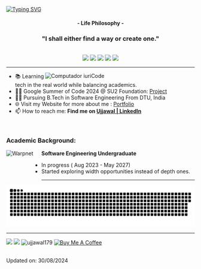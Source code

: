 [![Typing SVG](https://readme-typing-svg.herokuapp.com?color=FF3670&size=35&center=true&vCenter=true&width=1000&lines=Welcome+to+my+GitHub+profile!;My+name+is+Ujjawal+Agrawal;I'm+Software+Engineering+Student)](https://git.io/typing-svg)

<h4 align="center">- Life Philosophy -</h4>
<h3 align="center">"I shall either find a way or create one."</h3>

<br>



<div align="center">
  <img src="http://github-profile-summary-cards.vercel.app/api/cards/profile-details?username=ujjawal179&theme=radical">
  <img src="https://github-readme-stats-black-tau-22.vercel.app/api?username=ujjawal179&theme=radical&hide_border=true&count_private=true"> 
  <img src="http://github-profile-summary-cards.vercel.app/api/cards/productive-time?username=ujjawal179&utcOffset=5.30&theme=radical"> 
  <img src="http://github-profile-summary-cards.vercel.app/api/cards/most-commit-language?username=ujjawal179&theme=radical"> 
  <img src="http://github-profile-summary-cards.vercel.app/api/cards/repos-per-language?username=ujjawal179&theme=radical"> 
</div>

---

<img src="https://raw.githubusercontent.com/MicaelliMedeiros/micaellimedeiros/master/image/computer-illustration.png" min-width="400px" max-width="400px" width="400px" align="right" alt="Computador iuriCode">

- 📚 Learning tech in the real world while balancing academics.
- 👨‍💻 Google Summer of Code 2024 @ SU2 Foundation: [Project](https://ujjawal179.github.io/gsoc24)
- 👨‍🎓 Pursuing B.Tech in Software Engineering From DTU, India
- 🌐 Visit my Website for more about me : [Portfolio](https://ujjawal179.github.io/)
- 📫 How to reach me: **Find me on [Ujjawal | LinkedIn](https://www.linkedin.com/in/ujjawal-agrawal179)**

<br>

### Academic Background:

[<img align="left" height="94px" width="94px" alt="Warpnet" src="https://upload.wikimedia.org/wikipedia/en/b/b5/DTU%2C_Delhi_official_logo.png"/>](https://www.uninter.com/)
**Software Engineering Undergraduate** 
- In progress ( Aug 2023 - May 2027)
- Started exploring width opportunities instead of depth ones.

---

<picture>
  <source media="(prefers-color-scheme: dark)" srcset="https://raw.githubusercontent.com/ujjawal179/ujjawal179/output/github-contribution-grid-snake-dark.svg">
  <source media="(prefers-color-scheme: light)" srcset="https://raw.githubusercontent.com/ujjawal179/ujjawal179/output/github-contribution-grid-snake.svg">
  <img alt="github contribution grid snake animation" src="https://raw.githubusercontent.com/ujjawal179/ujjawal179/output/github-contribution-grid-snake.svg">
</picture>

<br>


---

<div>
<a href = "mailto: ujjawal.agrawal179@gmail.com"><img loading="lazy" src="https://img.shields.io/badge/Gmail-D14836?style=for-the-badge&logo=gmail&logoColor=white" target="_blank"></a>
<a href="https://www.linkedin.com/in/ujjawal-agrawal179/" target="_blank"><img loading="lazy" src="https://img.shields.io/badge/-LinkedIn-%230077B5?style=for-the-badge&logo=linkedin&logoColor=white" target="_blank"></a>   
<img src="https://komarev.com/ghpvc/?username=ujjawal179&label=Profile%20views&color=FF3670&style=for-the-badge" alt="ujjawal179" />
<a href="https://buymeacoffee.com/ujjawalagrr"><img src="https://www.buymeacoffee.com/assets/img/custom_images/purple_img.png" alt="Buy Me A Coffee" style="height:28px;"></a>
</div>
<br>

Updated on: 30/08/2024
